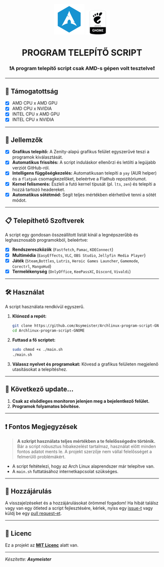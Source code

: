 <div align="center">
  <img src="https://github.com/Asymeister/Archlinux-program-script-GNOME/blob/main/img/arch.png?raw=true" alt="Arch logo" width="100"/>
  <img src="https://github.com/Asymeister/Archlinux-program-script-GNOME/blob/main/img/gnome.png?raw=true" alt="gnome Logo" width="80"/>
</div>

<h1 align="center">PROGRAM TELEPÍTŐ SCRIPT</h1>
<h3 align="center">❗A program telepítő script csak AMD-s gépen volt tesztelve❗</h3>

---

## 🔐 Támogatottság
- [x] AMD CPU x AMD GPU
- [x] AMD CPU x NVIDIA
- [x] INTEL CPU x AMD GPU
- [x] INTEL CPU x NVIDIA

---

## 🚀 Jellemzők

- [x] **Grafikus telepítő:** A Zenity-alapú grafikus felület egyszerűvé teszi a programok kiválasztását.
- [x] **Automatikus frissítés:** A script induláskor ellenőrzi és letölti a legújabb verziót GitHub-ról.
- [x] **Intelligens függőségkezelés:** Automatikusan telepíti a `yay` (AUR helper) és a `flatpak` csomagkezelőket, beleértve a Flathub repozitóriumot.
- [x] **Kernel felismerés:** Észleli a futó kernel típusát (pl. `lts`, `zen`) és telepíti a hozzá tartozó headereket.
- [x] **Automatikus sötétmód:** Segít teljes mértékben elérhetővé tenni a sötét módot.

---

## 📋 Telepíthető Szoftverek

A script egy gondosan összeállított listát kínál a legnépszerűbb és leghasznosabb programokból, beleértve:

- [x] **Rendszereszközök** (`Fastfetch`, `Pamac`, `KDEConnect`)
- [x] **Multimédia** (`EasyEffects`, `VLC`, `OBS Studio`, `Jellyfin Media Player`)
- [x] **Játék** (`Steam`,`Bottles`, `Lutris`, `Heroic Games Launcher`, `Gamemode`, `Corectrl`, `MangoHud`)
- [x] **Termelékenység** (`OnlyOffice`, `KeePassXC`, `Discord`, `Vivaldi`)

---

## 🛠️ Használat

A script használata rendkívül egyszerű.

1.  **Klónozd a repót:**
    ```bash
    git clone https://github.com/Asymeister/Archlinux-program-script-GNOME.git
    cd Archlinux-program-script-GNOME
    ```
2.  **Futtasd a fő scriptet:**
    ```bash
    sudo chmod +x ./main.sh
    ./main.sh
    ```
3.  **Válassz nyelvet és programokat:** Kövesd a grafikus felületen megjelenő utasításokat a telepítéshez.

---

## 🚧 Következő update...

1. **Csak az elsődleges monitoron jelenjen meg a bejelentkező felület.**
2. **Programok folyamatos bővítése.**

---

## ❗ Fontos Megjegyzések

> **A szkript használata teljes mértékben a te felelősségedre történik.** Bár a script robusztus hibakezelést tartalmaz, használat előtt minden fontos adatot ments le. A projekt szerzője nem vállal felelősséget a felmerülő problémákért.

* A script feltételezi, hogy az Arch Linux alaprendszer már telepítve van.
* A `main.sh` futtatásához internetkapcsolat szükséges.

---

## 🤝 Hozzájárulás

A visszajelzéseket és a hozzájárulásokat örömmel fogadom! Ha hibát találsz vagy van egy ötleted a script fejlesztésére, kérlek, nyiss egy [issue-t](https://github.com/Asymeister/Archlinux-program-script-GNOME/issues) vagy küldj be egy [pull request-et](https://github.com/Asymeister/Archlinux-program-script-GNOME/pulls).

---

## 📝 Licenc

Ez a projekt az **[MIT Licenc](https://opensource.org/licenses/MIT)** alatt van.

---

*Készítette:* ***Asymeister***
